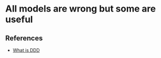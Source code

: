 # All models are wrong but some are useful

## References
* [What is DDD](https://www.youtube.com/watch?v=pMuiVlnGqjk)
